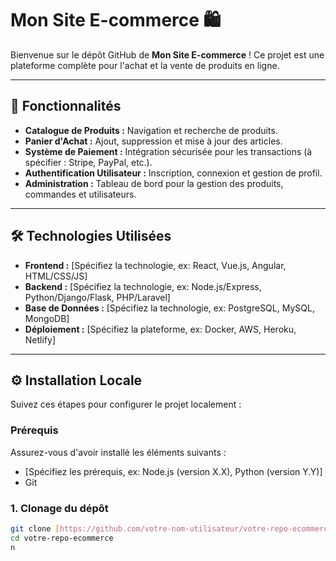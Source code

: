 # Mon Site E-commerce 🛍️

Bienvenue sur le dépôt GitHub de **Mon Site E-commerce** ! Ce projet est une plateforme complète pour l'achat et la vente de produits en ligne.

---

## 🚀 Fonctionnalités

* **Catalogue de Produits :** Navigation et recherche de produits.
* **Panier d'Achat :** Ajout, suppression et mise à jour des articles.
* **Système de Paiement :** Intégration sécurisée pour les transactions (à spécifier : Stripe, PayPal, etc.).
* **Authentification Utilisateur :** Inscription, connexion et gestion de profil.
* **Administration :** Tableau de bord pour la gestion des produits, commandes et utilisateurs.

---

## 🛠️ Technologies Utilisées

* **Frontend :** [Spécifiez la technologie, ex: React, Vue.js, Angular, HTML/CSS/JS]
* **Backend :** [Spécifiez la technologie, ex: Node.js/Express, Python/Django/Flask, PHP/Laravel]
* **Base de Données :** [Spécifiez la technologie, ex: PostgreSQL, MySQL, MongoDB]
* **Déploiement :** [Spécifiez la plateforme, ex: Docker, AWS, Heroku, Netlify]

---

## ⚙️ Installation Locale

Suivez ces étapes pour configurer le projet localement :

### Prérequis

Assurez-vous d'avoir installé les éléments suivants :

* [Spécifiez les prérequis, ex: Node.js (version X.X), Python (version Y.Y)]
* Git

### 1. Clonage du dépôt

```bash
git clone [https://github.com/votre-nom-utilisateur/votre-repo-ecommerce.git](https://github.com/votre-nom-utilisateur/votre-repo-ecommerce.git)
cd votre-repo-ecommerce
n
